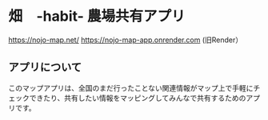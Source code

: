 # 畑　-habit- 農場共有アプリ

https://nojo-map.net/
https://nojo-map-app.onrender.com (旧Render）


## アプリについて 

このマップアプリは、全国のまだ行ったことない関連情報がマップ上で手軽にチェックできたり、共有したい情報をマッピングしてみんなで共有するためのアプリです。
